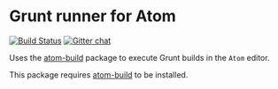 # Grunt runner for Atom
[![Build Status](https://travis-ci.org/noseglid/atom-build-grunt.svg)](https://travis-ci.org/noseglid/atom-build-grunt)
[![Gitter chat](https://badges.gitter.im/noseglid/atom-build.svg)](https://gitter.im/noseglid/atom-build)

Uses the [atom-build](https://github.com/noseglid/atom-build) package to execute
Grunt builds in the `Atom` editor.

This package requires [atom-build](https://github.com/noseglid/atom-build) to be installed.
